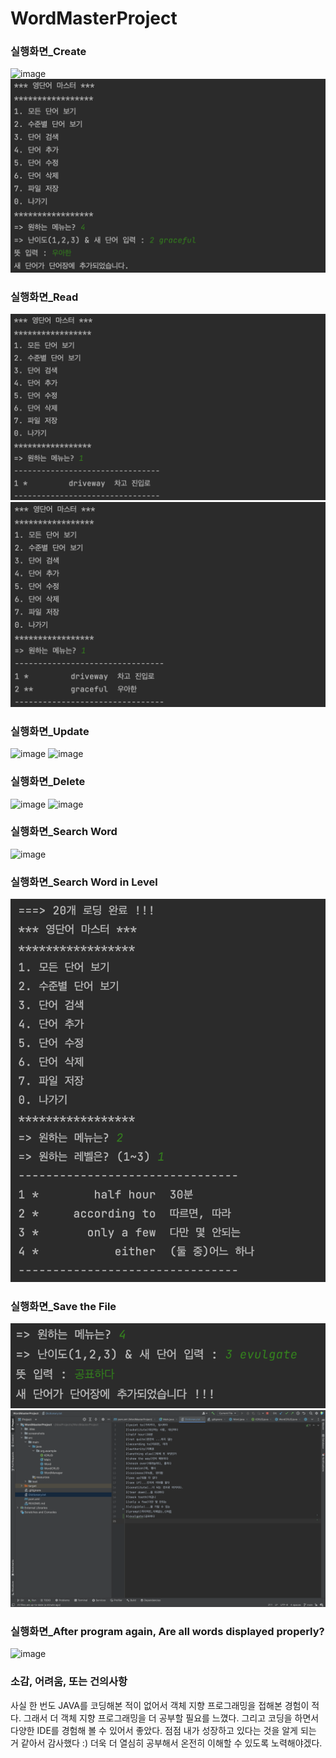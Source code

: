 # WordMasterProject

### 실행화면_Create
![image](https://user-images.githubusercontent.com/100568101/188274287-348f665e-1426-44fc-bf02-97bb5bde2e16.png)
![image](https://github.com/mangmang1004/WordMasterProject/blob/main/screenshots/create(2).png?raw=true)

### 실행화면_Read
![image](https://github.com/mangmang1004/WordMasterProject/blob/main/screenshots/read(1).png?raw=true)
![image](https://github.com/mangmang1004/WordMasterProject/blob/main/screenshots/read(2).png?raw=true)

### 실행화면_Update
![image](https://user-images.githubusercontent.com/100568101/190387194-19874b97-4f97-45b6-aa51-a047db6360d9.png)
![image](https://user-images.githubusercontent.com/100568101/190387347-035e15c7-a27a-4794-a17c-0766c80c9d6c.png)

### 실행화면_Delete
![image](https://user-images.githubusercontent.com/100568101/190387548-8005e351-989c-4b3c-a0c8-17571c719904.png)
![image](https://user-images.githubusercontent.com/100568101/190387749-57d3bfba-35a7-450c-b9f5-37a233ed8ef7.png)

### 실행화면_Search Word
![image](https://user-images.githubusercontent.com/100568101/190388083-d0ff6a27-8e7f-48a7-b9c8-4ddf112fccc2.png)

### 실행화면_Search Word in Level
![image](https://github.com/mangmang1004/WordMasterProject/blob/main/screenshots/View%20Words%20by%20Level.png?raw=true)

### 실행화면_Save the File
![image](https://github.com/mangmang1004/WordMasterProject/blob/main/screenshots/Add%20Word.png?raw=true)
![image](https://github.com/mangmang1004/WordMasterProject/blob/main/screenshots/Dictionary.png?raw=true)

### 실행화면_After program again, Are all words displayed properly?
![image](https://user-images.githubusercontent.com/100568101/190389020-2a54f340-1eef-429a-b999-b7529219dbea.png)



### 소감, 어려움, 또는 건의사항
사실 한 번도 JAVA를 코딩해본 적이 없어서 객체 지향 프로그래밍을 접해본 경험이 적다. 그래서 더 객체 지향 프로그래밍을 더 공부할 필요를 느꼈다. 
그리고 코딩을 하면서 다양한 IDE를 경험해 볼 수 있어서 좋았다. 점점 내가 성장하고 있다는 것을 알게 되는 거 같아서 감사했다 :) 
더욱 더 열심히 공부해서 온전히 이해할 수 있도록 노력해야겠다. 
